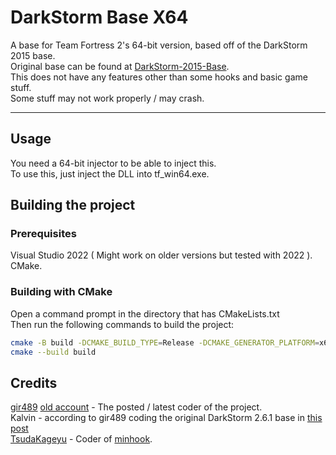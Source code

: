 # DarkStorm Base X64

A base for Team Fortress 2's 64-bit version, based off of the DarkStorm 2015 base. \
Original base can be found at [DarkStorm-2015-Base](https://bitbucket.org/gir489/darkstorm-2015-base/src/master/). \
This does not have any features other than some hooks and basic game stuff. \
Some stuff may not work properly / may crash. 

---

## Usage

You need a 64-bit injector to be able to inject this. \
To use this, just inject the DLL into tf_win64.exe.

## Building the project

### Prerequisites

Visual Studio 2022 ( Might work on older versions but tested with 2022 ). \
CMake.

### Building with CMake

Open a command prompt in the directory that has CMakeLists.txt \
Then run the following commands to build the project:

```bash
cmake -B build -DCMAKE_BUILD_TYPE=Release -DCMAKE_GENERATOR_PLATFORM=x64
cmake --build build
```

## Credits

[gir489](https://www.unknowncheats.me/forum/members/5420895.html) [old account](https://www.unknowncheats.me/forum/members/225272.html) - The posted / latest coder of the project. \
Kalvin - according to gir489 coding the original DarkStorm 2.6.1 base in [this post](https://www.unknowncheats.me/forum/team-fortress-2-a/74558-tf2-darkstorm-3-4-1-a.html) \
[TsudaKageyu](https://github.com/TsudaKageyu) - Coder of [minhook](https://github.com/TsudaKageyu/minhook).
